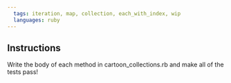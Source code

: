 ```yaml
---
  tags: iteration, map, collection, each_with_index, wip
  languages: ruby
---
```


## Instructions

Write the body of each method in cartoon_collections.rb and make all of
the tests pass!
